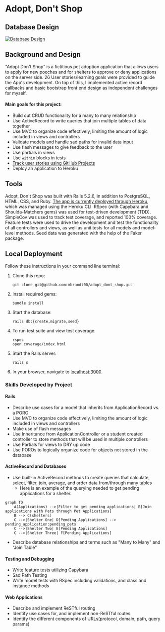 # Adopt, Don't Shop

## Database Design
[![Database Design](https://i.postimg.cc/4d2LyTYh/Screen-Shot-2022-02-16-at-2-02-29-PM.png)](https://postimg.cc/KkLrpwrZ)

## Background and Design

"Adopt Don't Shop" is a fictitious pet adoption application that allows users to apply for new pooches and for shelters to approve or deny applications on the server side. 26 User stories/learning goals were provided to guide the App's development. On top of this, I implemented active record callbacks and basic bootstrap front end design as independent challenges for myself.

#### Main goals for this project:
* Build out CRUD functionality for a many to many relationship
* Use ActiveRecord to write queries that join multiple tables of data together
* Use MVC to organize code effectively, limiting the amount of logic included in views and controllers
* Validate models and handle sad paths for invalid data input
* Use flash messages to give feedback to the user
* Use partials in views
* Use `within` blocks in tests
* [Track user stories using GitHub Projects](https://github.com/mbrandt00/adopt_dont_shop/projects/1)
* Deploy an application to Heroku

## Tools

Adopt, Don't Shop was built with Rails 5.2.6, in addition to PostgreSQL, HTML, CSS, and Ruby. [The app is currently deployed through Heroku](https://adoptdontshop2022.herokuapp.com), which was managed using the Heroku CLI. RSpec (with Capybara and Shoulda-Matchers gems) was used for test-driven development (TDD). SimpleCov was used to track test coverage, and reported 100% coverage. Feature tests were used to drive the development and test the functionality of all controllers and views, as well as unit tests for all models and model-level methods. Seed data was generated with the help of the Faker package.

## Local Deployment

Follow these instructions in your command line terminal:

1. Clone this repo:
    ```
    git clone git@github.com:mbrandt00/adopt_dont_shop.git
    ```
1. Install required gems:
    ```
    bundle install
    ```
1. Start the database:
    ```
    rails db:{create,migrate,seed}
    ```
1. To run test suite and view test coverage:
    ```
    rspec
    open coverage/index.html
    ```
1. Start the Rails server:
    ```
    rails s
    ```
1. In your browser, navigate to [localhost:3000](localhost:3000).


### Skills Developed by Project

#### Rails
* Describe use cases for a model that inherits from ApplicationRecord vs. a PORO
* Use MVC to organize code effectively, limiting the amount of logic included in views and controllers
* Make use of flash messages
* Use Inheritance from ApplicationController or a student created controller to store methods that will be used in multiple controllers
* Use Partials for views to DRY up code
* Use POROs to logically organize code for objects not stored in the database

#### ActiveRecord and Databases
* Use built-in ActiveRecord methods to create queries that calculate, select, filter, join, average, and order data from/through many tables
  - Here is an example of the querying needed to get pending applications for a shelter.
```mermaid
graph TD
    A(Applications) -->|Filter to get pending applications| B[Join applications with Pets through Pet Applications]
    B --> C(shelters)
    C -->|Shelter One| D[Pending Applications] --> pending_application:pending_pets
    C -->|Shelter Two| E[Pending Applications]
    C -->|Shelter Three| F[Pending Applications]
```
* Describe database relationships and terms such as "Many to Many" and "Join Table"

#### Testing and Debugging
* Write feature tests utilizing Capybara
* Sad Path Testing
* Write model tests with RSpec including validations, and class and instance methods

#### Web Applications
* Describe and implement ReSTful routing
* Identify use cases for, and implement non-ReSTful routes
* Identify the different components of URLs(protocol, domain, path, query params)
